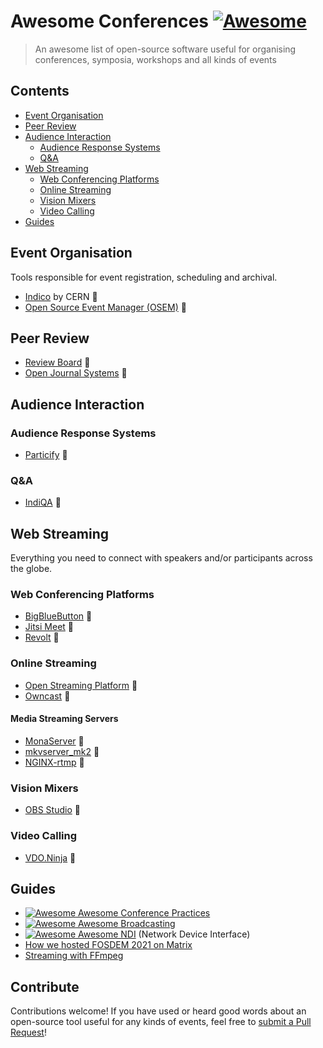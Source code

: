 # Awesome Conferences [![Awesome](https://awesome.re/badge.svg)](https://awesome.re)

> An awesome list of open-source software useful for organising conferences, symposia, workshops and all kinds of events


## Contents

- [Event Organisation](#event-organisation)
- [Peer Review](#peer-review)
- [Audience Interaction](#audience-interaction)
  - [Audience Response Systems](#audience-response-systems)
  - [Q&A](#qa)
- [Web Streaming](#web-streaming)
  - [Web Conferencing Platforms](#web-conferencing-platforms)
  - [Online Streaming](#online-streaming)
  - [Vision Mixers](#vision-mixers)
  - [Video Calling](#video-calling)
- [Guides](#guides)

## Event Organisation

Tools responsible for event registration, scheduling and archival.

- [Indico](https://getindico.io/) by CERN :page_with_curl:
- [Open Source Event Manager (OSEM)](https://osem.io/) :page_with_curl:

## Peer Review

- [Review Board](https://www.reviewboard.org/) :page_with_curl:
- [Open Journal Systems](https://pkp.sfu.ca/ojs/) :page_with_curl:

## Audience Interaction

### Audience Response Systems

- [Particify](https://particify.de/) :page_with_curl:

### Q&A

- [IndiQA](https://github.com/kongr45gpen/indiqa/) :page_with_curl:

## Web Streaming

Everything you need to connect with speakers and/or participants across the globe.

### Web Conferencing Platforms

- [BigBlueButton](https://bigbluebutton.org/) :page_with_curl:
- [Jitsi Meet](https://meet.jit.si/) :page_with_curl:
- [Revolt](https://github.com/revoltchat) :page_with_curl:

### Online Streaming

- [Open Streaming Platform](https://openstreamingplatform.com/) :page_with_curl:
- [Owncast](https://owncast.online/) :page_with_curl:

#### Media Streaming Servers

- [MonaServer](https://github.com/MonaSolutions/MonaServer2) :page_with_curl:
- [mkvserver_mk2](https://github.com/klaxa/mkvserver_mk2) :page_with_curl:
- [NGINX-rtmp](https://github.com/arut/nginx-rtmp-module) :page_with_curl:

### Vision Mixers

- [OBS Studio](https://github.com/revoltchat) :page_with_curl:

### Video Calling

- [VDO.Ninja](https://github.com/steveseguin/vdo.ninja) :page_with_curl:

## Guides

- [![Awesome](https://awesome.re/badge.svg) Awesome Conference Practices](https://github.com/kitze/awesome-conference-practices)
- [![Awesome](https://awesome.re/badge.svg) Awesome Broadcasting](https://github.com/ebu/awesome-broadcasting)
- [![Awesome](https://awesome.re/badge.svg) Awesome NDI](https://github.com/florisporro/awesome-ndi) (Network Device Interface)
- [How we hosted FOSDEM 2021 on Matrix](https://matrix.org/blog/2021/02/15/how-we-hosted-fosdem-2021-on-matrix)
- [Streaming with FFmpeg](https://trac.ffmpeg.org/wiki/StreamingGuide)

## Contribute

Contributions welcome! If you have used or heard good words about an open-source tool useful for any kinds of events, feel free to [submit a Pull Request](https://github.com/kongr45gpen/awesome-conferences/pulls)!
